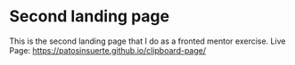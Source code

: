 # Second landing page
This is the second landing page that I do as a fronted mentor exercise.
Live Page: https://patosinsuerte.github.io/clipboard-page/
